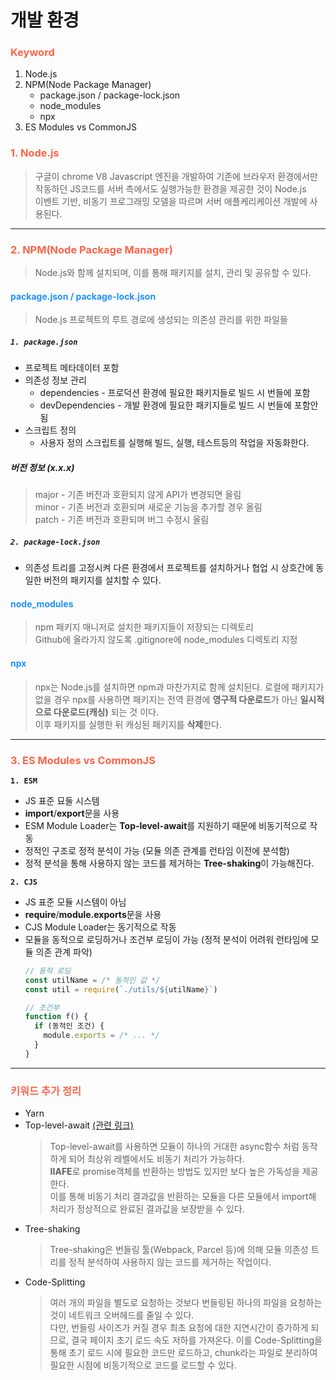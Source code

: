 # 개발 환경

### <span style="color: tomato">Keyword</span>
1. Node.js
2. NPM(Node Package Manager)
    - package.json / package-lock.json
    - node_modules
    - npx
3. ES Modules vs CommonJS

### <span style="color: tomato">1. Node.js</span>
> 구글이 chrome V8 Javascript 엔진을 개발하여 기존에 브라우저 환경에서만 작동하던 JS코드를 서버 측에서도 실행가능한 환경을 제공한 것이 Node.js      
> 이벤트 기반, 비동기 프로그래밍 모델을 따르며 서버 애플케리케이션 개발에 사용된다.
--- 
### <span style="color: tomato">2. NPM(Node Package Manager)</span>
> Node.js와 함께 설치되며, 이를 통해 패키지를 설치, 관리 및 공유할 수 있다.

#### <span style="color: dodgerblue">package.json / package-lock.json</span>
> Node.js 프로젝트의 루트 경로에 생성되는 의존성 관리를 위한 파일들

##### **`1. package.json`**
- 프로젝트 메타데이터 포함 
- 의존성 정보 관리
  - dependencies - 프로덕션 환경에 필요한 패키지들로 빌드 시 번들에 포함
  - devDependencies - 개발 환경에 필요한 패키지들로 빌드 시 번들에 포함안됨
- 스크립트 정의
  - 사용자 정의 스크립트를 실행해 빌드, 실행, 테스트등의 작업을 자동화한다.
##### 버전 정보 (x.x.x)
> major - 기존 버전과 호환되지 않게 API가 변경되면 올림      
> minor - 기존 버전과 호환되며 새로운 기능을 추가할 경우 올림       
> patch - 기존 버전과 호환되며 버그 수정시 올림 

##### **`2. package-lock.json`**
  - 의존성 트리를 고정시켜 다른 환경에서 프로젝트를 설치하거나 협업 시 상호간에 동일한 버전의 패키지를 설치할 수 있다. 

#### <span style="color: dodgerblue">node_modules</span>
> npm 패키지 매니저로 설치한 패키지들이 저장되는 디렉토리     
> Github에 올라가지 않도록 .gitignore에 node_modules 디렉토리 지정
#### <span style="color: dodgerblue">npx</span>
> npx는 Node.js를 설치하면 npm과 마찬가지로 함께 설치된다.
> 로컬에 패키지가 없을 경우 npx를 사용하면 패키지는 전역 환경에 **영구적 다운로드**가 아닌 **일시적으로 다운로드(캐싱)** 되는 것 이다.       
> 이후 패키지를 실행한 뒤 캐싱된 패키지를 **삭제**한다.
---
### <span style="color: tomato">3. ES Modules vs CommonJS

**`1. ESM`**
- JS 표준 묘둘 시스템
- **import**/**export**문을 사용
- ESM Module Loader는 **Top-level-await**를 지원하기 때문에 비동기적으로 작동
- 정적인 구조로 정적 분석이 가능 (모듈 의존 관계를 런타임 이전에 분석함) 
- 정적 분석을 통해 사용하지 않는 코드를 제거하는 **Tree-shaking**이 가능해진다.

**`2. CJS`**
- JS 표준 모듈 시스템이 아님
- **require**/**module.exports**문을 사용
- CJS Module Loader는 동기적으로 작동
- 모듈을 동적으로 로딩하거나 조건부 로딩이 가능 (정적 분석이 어려워 런타임에 모듈 의존 관계 파악)
  ```javascript
  // 동적 로딩
  const utilName = /* 동적인 값 */
  const util = require(`./utils/${utilName}`)

  // 조건부
  function f() {
    if (동적인 조건) {
      module.exports = /* ... */
    }
  }
  ```

---
### <span style="color: tomato">키워드 추가 정리
- Yarn
- Top-level-await [(관련 링크)](https://fe-developers.kakaoent.com/2022/220728-es2022/)
  > Top-level-await를 사용하면 모듈이 하나의 거대한 async함수 처럼 동작하게 되어 최상위 레벨에서도 비동기 처리가 가능하다.      
  **IIAFE**로 promise객체를 반환하는 방법도 있지만 보다 높은 가독성을 제공한다.     
  이를 통해 비동기 처리 결과값을 반환하는 모듈을 다른 모듈에서 import해 처리가 정상적으로 완료된 결과값을 보장받을 수 있다.
- Tree-shaking
  > Tree-shaking은 번들링 툴(Webpack, Parcel 등)에 의해 모듈 의존성 트리를 정적 분석하여 사용하지 않는 코드를 제거하는 작업이다.
- Code-Splitting
  > 여러 개의 파일을 별도로 요청하는 것보다 번들링된 하나의 파일을 요청하는 것이 네트워크 오버헤드를 줄일 수 있다.      
  다만, 번들링 사이즈가 커질 경우 최초 요청에 대한 지연시간이 증가하게 되므로, 결국 페이지 초기 로드 속도 저하를 가져온다. 이를 Code-Splitting을 통해 초기 로드 시에 필요한 코드만 로드하고, chunk라는 파일로 분리하여 필요한 시점에 비동기적으로 코드를 로드할 수 있다.   